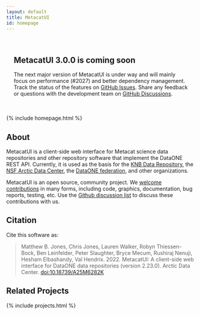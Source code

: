 ```yaml
---
layout: default
title: MetacatUI
id: homepage
---
```

<div class="notification" style="background-image:url({{ site.url }}/assets/images/celebration.webp); padding:20px; border-radius:15px; background-size:100%;">
    <h2>MetacatUI 3.0.0 is coming soon</h2>
    <p>
        The next major version of MetacatUI is under way and will mainly focus on performance (#2027) 
        and better dependency management. Track the status of the features on <a href="https://github.com/NCEAS/metacatui/issues?q=is%3Aopen+is%3Aissue+milestone%3A%22MetacatUI+3.0.0%22">GitHub Issues</a>. Share any feedback or questions with the development team on <a href="https://github.com/NCEAS/metacatui/discussions/2028">GitHub Discussions</a>.
    </p>
</div>

{% include homepage.html %}

## About
MetacatUI is a client-side web interface for Metacat science data repositories and other repository software that implement the DataONE REST API.  Currently, it is used as the basis for the [KNB Data Repository](http://knb.ecoinformatics.org), the [NSF Arctic Data Center](https://arcticdata.io/catalog/), the [DataONE federation](https://search.dataone.org), and other organizations.

MetacatUI is an open source, community project.  We [welcome contributions](https://github.com/NCEAS/metacatui/blob/main/CONTRIBUTING.md) in many forms, including code, graphics, documentation, bug reports, testing, etc.  Use the [Github discussion list](https://github.com/NCEAS/metacatui/issues) to discuss these contributions with us.

## Citation

Cite this software as:

> Matthew B. Jones, Chris Jones, Lauren Walker, Robyn Thiessen-Bock, Ben Leinfelder, Peter Slaughter, Bryce Mecum, Rushiraj Nenuji, Hesham Elbashandy, Val Hendrix. 2022. MetacatUI: A client-side web interface for DataONE data repositories (version 2.23.0). Arctic Data Center. [doi:10.18739/A25M6282K](https://doi.org/10.18739/A25M6282K)

## Related Projects

{% include projects.html %}
